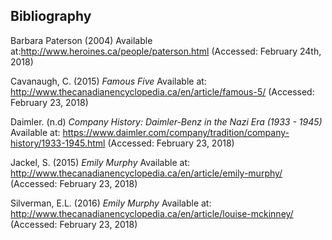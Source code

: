## Bibliography ##

Barbara Paterson (2004) Available at:http://www.heroines.ca/people/paterson.html (Accessed: February 24th, 2018)

Cavanaugh, C. (2015) *Famous Five* Available at: http://www.thecanadianencyclopedia.ca/en/article/famous-5/ (Accessed: February 23, 2018)

Daimler. (n.d) *Company History: Daimler-Benz in the Nazi Era (1933 - 1945)* Available at: https://www.daimler.com/company/tradition/company-history/1933-1945.html (Accessed: February 23, 2018)

Jackel, S. (2015) *Emily Murphy* Available at: http://www.thecanadianencyclopedia.ca/en/article/emily-murphy/ (Accessed: February 23, 2018)

Silverman, E.L. (2016) *Emily Murphy* Available at: http://www.thecanadianencyclopedia.ca/en/article/louise-mckinney/ (Accessed: February 23, 2018)
